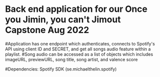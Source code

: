 # Back end application for our Once you Jimin, you can't Jimout Capstone Aug 2022

#Application has one endpoint which authenticates, connects to Spotify's API using client ID and SECRET, and get all songs audio feature within a playlist.
#Song audio can be accessed as a list of objects which includes imageURL, previewURL, song title, song artist, and valence score

#Dependencies: Spotify SDK (se.michaelthelin.spotify)
